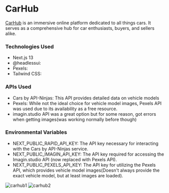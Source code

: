 # CarHub

[CarHub](https://carhub-sage-delta.vercel.app/) is an immersive online platform dedicated to all things cars. It serves as a comprehensive hub for car enthusiasts, buyers, and sellers alike.



### Technologies Used

- Next.js 13
- @headlessui: 
- Pexels: 
- Tailwind CSS:

### APIs Used

- Cars by API-Ninjas: This API provides detailed data on vehicle models
- Pexels: While not the ideal choice for vehicle model images, Pexels API was used due to its availability as a free resource.
- imagin.studio API was a great option but for some reason, got errors when getting images(was working normally before though)

### Environmental Variables

- NEXT_PUBLIC_RAPID_API_KEY: The API key necessary for interacting with the Cars by API-Ninjas service.
- NEXT_PUBLIC_IMAGIN_API_KEY: The API key required for accessing the Imagin.studio API (now replaced with Pexels API).
- NEXT_PUBLIC_PEXELS_API_KEY: The API key for utilizing the Pexels API, which provides vehicle model images(Doesn't always provide the exact vehicle model, but at least images are loaded).


<img src='https://i.postimg.cc/qMCpg02c/carhub1.png' alt='carhub1'/>
<img src='https://i.postimg.cc/RZ54H8Tk/carhub2.png' alt='carhub2'/>

